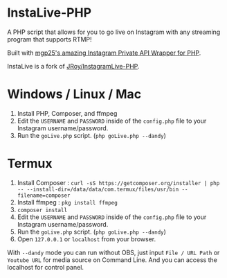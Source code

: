 # InstaLive-PHP 
A PHP script that allows for you to go live on Instagram with any streaming program that supports RTMP!

Built with [mgp25's amazing Instagram Private API Wrapper for PHP](https://github.com/mgp25/Instagram-API/).

InstaLive is a fork of [JRoy/InstagramLive-PHP](https://github.com/JRoy/InstagramLive-PHP).

# Windows / Linux / Mac
1. Install PHP, Composer, and ffmpeg
2. Edit the `USERNAME` and `PASSWORD` inside of the `config.php` file to your Instagram username/password.
3. Run the `goLive.php` script. (`php goLive.php --dandy`)

# Termux
1. Install Composer :
`curl -sS https://getcomposer.org/installer | php -- --install-dir=/data/data/com.termux/files/usr/bin --filename=composer`
2. Install ffmpeg :
`pkg install ffmpeg`
3. `composer install`
4. Edit the `USERNAME` and `PASSWORD` inside of the `config.php` file to your Instagram username/password.
5. Run the `goLive.php` script. (`php goLive.php --dandy`)
6. Open `127.0.0.1` or `localhost` from your browser.

With `--dandy` mode you can run without OBS, just input `File / URL Path` or `Youtube URL` for media source on Command Line.
And you can access the localhost for control panel.
